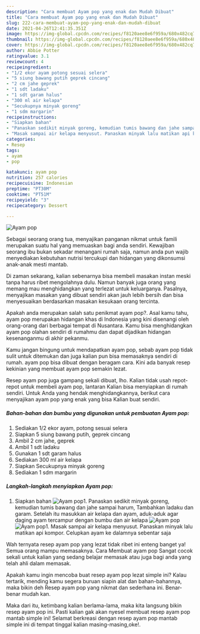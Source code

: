 ```yaml
---
description: "Cara membuat Ayam pop yang enak dan Mudah Dibuat"
title: "Cara membuat Ayam pop yang enak dan Mudah Dibuat"
slug: 222-cara-membuat-ayam-pop-yang-enak-dan-mudah-dibuat
date: 2021-04-26T12:41:35.351Z
image: https://img-global.cpcdn.com/recipes/f8120aee8e6f959a/680x482cq70/ayam-pop-foto-resep-utama.jpg
thumbnail: https://img-global.cpcdn.com/recipes/f8120aee8e6f959a/680x482cq70/ayam-pop-foto-resep-utama.jpg
cover: https://img-global.cpcdn.com/recipes/f8120aee8e6f959a/680x482cq70/ayam-pop-foto-resep-utama.jpg
author: Abbie Potter
ratingvalue: 3.1
reviewcount: 4
recipeingredient:
- "1/2 ekor ayam potong sesuai selera"
- "5 siung bawang putih geprek cincang"
- "2 cm jahe geprek"
- "1 sdt ladaku"
- "1 sdt garam halus"
- "300 ml air kelapa"
- "Secukupnya minyak goreng"
- "1 sdm margarin"
recipeinstructions:
- "Siapkan bahan"
- "Panaskan sedikit minyak goreng, kemudian tumis bawang dan jahe sampai harum, Tambahkan ladaku dan garam. Setelah itu masukkan air kelapa dan ayam, aduk-aduk agar daging ayam tercampur dengan bumbu dan air kelapa"
- "Masak sampai air kelapa menyusut. Panaskan minyak lalu matikan api kompor. Celupkan ayam ke dalamnya sebentar saja"
categories:
- Resep
tags:
- ayam
- pop

katakunci: ayam pop 
nutrition: 257 calories
recipecuisine: Indonesian
preptime: "PT30M"
cooktime: "PT51M"
recipeyield: "3"
recipecategory: Dessert

---
```



![Ayam pop](https://img-global.cpcdn.com/recipes/f8120aee8e6f959a/680x482cq70/ayam-pop-foto-resep-utama.jpg)

Sebagai seorang orang tua, menyajikan panganan nikmat untuk famili merupakan suatu hal yang memuaskan bagi anda sendiri. Kewajiban seorang ibu bukan sekadar menangani rumah saja, namun anda pun wajib menyediakan kebutuhan nutrisi tercukupi dan hidangan yang dikonsumsi anak-anak mesti mantab.

Di zaman  sekarang, kalian sebenarnya bisa membeli masakan instan meski tanpa harus ribet mengolahnya dulu. Namun banyak juga orang yang memang mau menghidangkan yang terlezat untuk keluarganya. Pasalnya, menyajikan masakan yang dibuat sendiri akan jauh lebih bersih dan bisa menyesuaikan berdasarkan masakan kesukaan orang tercinta. 



Apakah anda merupakan salah satu penikmat ayam pop?. Asal kamu tahu, ayam pop merupakan hidangan khas di Indonesia yang kini disenangi oleh orang-orang dari berbagai tempat di Nusantara. Kamu bisa menghidangkan ayam pop olahan sendiri di rumahmu dan dapat dijadikan hidangan kesenanganmu di akhir pekanmu.

Kamu jangan bingung untuk mendapatkan ayam pop, sebab ayam pop tidak sulit untuk ditemukan dan juga kalian pun bisa memasaknya sendiri di rumah. ayam pop bisa dibuat dengan beragam cara. Kini ada banyak resep kekinian yang membuat ayam pop semakin lezat.

Resep ayam pop juga gampang sekali dibuat, lho. Kalian tidak usah repot-repot untuk membeli ayam pop, lantaran Kalian bisa menyiapkan di rumah sendiri. Untuk Anda yang hendak menghidangkannya, berikut cara menyajikan ayam pop yang enak yang bisa Kalian buat sendiri.

<!--inarticleads1-->

##### Bahan-bahan dan bumbu yang digunakan untuk pembuatan Ayam pop:

1. Sediakan 1/2 ekor ayam, potong sesuai selera
1. Siapkan 5 siung bawang putih, geprek cincang
1. Ambil 2 cm jahe, geprek
1. Ambil 1 sdt ladaku
1. Gunakan 1 sdt garam halus
1. Sediakan 300 ml air kelapa
1. Siapkan Secukupnya minyak goreng
1. Sediakan 1 sdm margarin




<!--inarticleads2-->

##### Langkah-langkah menyiapkan Ayam pop:

1. Siapkan bahan
<img src="https://img-global.cpcdn.com/steps/9632891d91870a7b/160x128cq70/ayam-pop-langkah-memasak-1-foto.jpg" alt="Ayam pop">1. Panaskan sedikit minyak goreng, kemudian tumis bawang dan jahe sampai harum, Tambahkan ladaku dan garam. Setelah itu masukkan air kelapa dan ayam, aduk-aduk agar daging ayam tercampur dengan bumbu dan air kelapa
<img src="https://img-global.cpcdn.com/steps/cb6a13ba456c2d6c/160x128cq70/ayam-pop-langkah-memasak-2-foto.jpg" alt="Ayam pop"><img src="https://img-global.cpcdn.com/steps/86e342347e6a1dc2/160x128cq70/ayam-pop-langkah-memasak-2-foto.jpg" alt="Ayam pop">1. Masak sampai air kelapa menyusut. Panaskan minyak lalu matikan api kompor. Celupkan ayam ke dalamnya sebentar saja




Wah ternyata resep ayam pop yang lezat tidak ribet ini enteng banget ya! Semua orang mampu memasaknya. Cara Membuat ayam pop Sangat cocok sekali untuk kalian yang sedang belajar memasak atau juga bagi anda yang telah ahli dalam memasak.

Apakah kamu ingin mencoba buat resep ayam pop lezat simple ini? Kalau tertarik, mending kamu segera buruan siapin alat dan bahan-bahannya, maka bikin deh Resep ayam pop yang nikmat dan sederhana ini. Benar-benar mudah kan. 

Maka dari itu, ketimbang kalian berlama-lama, maka kita langsung bikin resep ayam pop ini. Pasti kalian gak akan nyesel membuat resep ayam pop mantab simple ini! Selamat berkreasi dengan resep ayam pop mantab simple ini di tempat tinggal kalian masing-masing,oke!.

